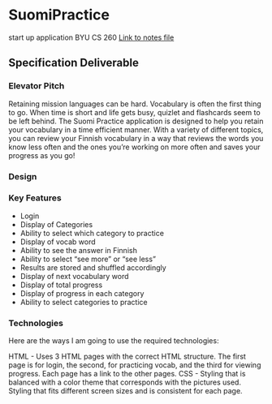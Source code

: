 # SuomiPractice
start up application BYU CS 260
[Link to notes file](notes.md)

## Specification Deliverable

### Elevator Pitch

Retaining mission languages can be hard. Vocabulary is often the first thing to go. When time is short and life gets busy, quizlet and flashcards seem to be left behind. The Suomi Practice application is designed to help you retain your vocabulary in a time efficient manner. With a variety of different topics, you can review your Finnish vocabulary in a way that reviews the words you know less often and the ones you’re working on more often and saves your progress as you go!  

### Design

### Key Features

- Login
- Display of Categories
- Ability to select which category to practice
- Display of vocab word
- Ability to see the answer in Finnish
- Ability to select “see more” or “see less”
- Results are stored and shuffled accordingly
- Display of next vocabulary word
- Display of total progress
- Display of progress in each category
- Ability to select categories to practice

### Technologies

Here are the ways I am going to use the required technologies:

HTML - Uses 3 HTML pages with the correct HTML structure. The first page is for login, the second, for practicing vocab, and the third for viewing progress. Each page has a link to the other pages. 
CSS - Styling that is balanced with a color theme that corresponds with the pictures used. Styling that fits different screen sizes and is consistent for each page.


